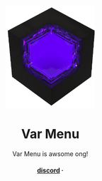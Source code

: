 <!--
Hey, thanks for using the awesome-readme-template template.  
If you have any enhancements, then fork this project and create a pull request 
or just open an issue with the label "enhancement".

Don't forget to give this project a star for additional support ;)
Maybe you can mention me or this repo in the acknowledgements too
-->
<div align="center">

  <img src="assets/logo.png" alt="logo" width="200" height="auto" />
  <h1>Var Menu</h1>
  
  <p>
    Var Menu is awsome ong!
  </p>
  
  
<!-- Badges -->

   
<h4>
    <a href="https://discord.gg/PVDQzgkPTD">discord</a>
  <span> · </span>
   
  </h4>
</div>

<br />


